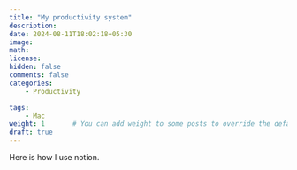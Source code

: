 ```yaml
---
title: "My productivity system"
description: 
date: 2024-08-11T18:02:18+05:30
image: 
math: 
license: 
hidden: false
comments: false
categories:
    - Productivity

tags:
    - Mac
weight: 1       # You can add weight to some posts to override the default sorting (date descending)
draft: true
---
```

Here is how I use notion.
